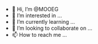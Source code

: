 - 👋 Hi, I’m @MOOEG
- 👀 I’m interested in ...
- 🌱 I’m currently learning ...
- 💞️ I’m looking to collaborate on ...
- 📫 How to reach me ...

<!---
MOOEG/MOOEG is a ✨ special ✨ repository because its `README.md` (this file) appears on your GitHub profile.
You can click the Preview link to take a look at your changes.
--->
